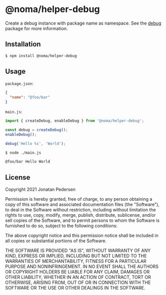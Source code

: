 # @noma/helper-debug

Create a debug instance with package name as namespace. See the [debug](https://www.npmjs.com/package/debug) package for more information.

## Installation

```bash
$ npm install @noma/helper-debug
```

## Usage

`package.json`:

```json
{
  "name": "@foo/bar"
}
```

`main.js`:

```javascript
import { createDebug, enableDebug } from '@noma/helper-debug';

const debug = createDebug();
enableDebug();

debug('Hello %s', 'World');
```

```bash
$ node ./main.js

@foo/bar Hello World
```

## License

Copyright 2021 Jonatan Pedersen 

Permission is hereby granted, free of charge, to any person obtaining a copy of this software and associated documentation files (the "Software"), to deal in the Software without restriction, including without limitation the rights to use, copy, modify, merge, publish, distribute, sublicense, and/or sell copies of the Software, and to permit persons to whom the Software is furnished to do so, subject to the following conditions:

The above copyright notice and this permission notice shall be included in all copies or substantial portions of the Software.

THE SOFTWARE IS PROVIDED "AS IS", WITHOUT WARRANTY OF ANY KIND, EXPRESS OR IMPLIED, INCLUDING BUT NOT LIMITED TO THE WARRANTIES OF MERCHANTABILITY, FITNESS FOR A PARTICULAR PURPOSE AND NONINFRINGEMENT. IN NO EVENT SHALL THE AUTHORS OR COPYRIGHT HOLDERS BE LIABLE FOR ANY CLAIM, DAMAGES OR OTHER LIABILITY, WHETHER IN AN ACTION OF CONTRACT, TORT OR OTHERWISE, ARISING FROM, OUT OF OR IN CONNECTION WITH THE SOFTWARE OR THE USE OR OTHER DEALINGS IN THE SOFTWARE.
